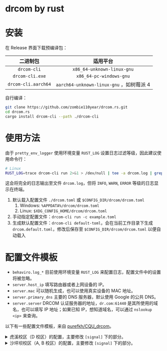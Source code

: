 # drcom by rust

# 安装

在 Release 界面下载预编译包：

|      二进制包       |                 适用平台                 |
| :-----------------: | :--------------------------------------: |
|     `drcom-cli`     |        `x86_64-unknown-linux-gnu`        |
|   `drcom-cli.exe`   |         `x86_64-pc-windows-gnu`          |
| `drcom-cli.aarch64` | `aarch64-unknown-linux-gnu` ，如树莓派 4 |

自行编译：

```sh
git clone https://github.com/zombie110year/drcom.rs.git
cd drcom.rs
cargo install drcom-cli --path ./drcom-cli
```

# 使用方法

由于 `pretty_env_logger` 使用环境变量 `RUST_LOG` 设置日志过滤等级，因此建议使用命令行：

```sh
# Linux
RUST_LOG=trace drcom-cli run 2>&1 > /dev/null | tee -a drcom.log | grep -e 'INFO|WARN|ERROR'
```

这会将完全的日志输出至文件 `drcom.log`，但将 `INFO`, `WARN`, `ERROR` 等级的日志显示在终端。

1. 默认载入配置文件 `./drcom.toml` 或 `$CONFIG_DIR/drcom/drcom.toml`
   1. Windows: `%APPDATA%/drcom/drcom.toml`
   2. Linux: `$XDG_CONFIG_HOME/drcom/drcom.toml`
2. 手动指定配置文件：`drcom-cli run -c example.toml`
3. 生成默认配置文件：`drcom-cli default-toml`，会在当前工作目录下生成 `drcom.default.toml`，修改后保存至 `$CONFIG_DIR/drcom/drcom.toml` 以便自动载入

# 配置文件模板

+ `behaviro.log_*` 目前使用环境变量 `RUST_LOG` 来配置日志，配置文件中的设置将被忽略。
+ `server.host_ip` 填写路由器或者上网设备的 IP。
+ `server.mac` 可以随机生成，也可以使用真实设备的 MAC 地址。
+ `server.primary_dns` 主要的 DNS 服务器，默认使用 Google 的公共 DNS。
+ `server.server` DRCOM 认证服务器的地址，`dr.com:61440` 是其所使用的域名，也可以填写 IP 地址；如果已知 IP，想知道域名，可以通过 `nslookup <ip>` 来查询。

以下有一些配置文件模板，来自 [purefkh/CQU_drcom](https://github.com/purefkh/CQU_drcom/)。

<details>
<summary>
虎溪校区（D 校区）的配置，主要修改 <code>[signal]</code> 下的部分。
</summary>

```toml
[account]
username = ""
password = ""

[behavior]
log_level = "trace"
log_file = "./drcom.log"
ror_version = false
max_retry = 1

[server]
dhcp_server = "0.0.0.0"
host_ip = ""
host_name = ""
host_os = ""
mac = 0
primary_dns = "8.8.8.8"
server = "dr.com:61440"

[signal]
adapter_num = 0x00
auth_version = [0x2f, 0x00]
control_check_status = 0x00
ip_dog = 0x01
keep_alive_version = [0xdc, 0x02]
```
</details>

<details>
<summary>
沙坪坝校区（A, B 校区）的配置，主要修改 <code>[signal]</code> 下的部分。
</summary>

```toml
[account]
username = ""
password = ""

[behavior]
log_level = "trace"
log_file = "./drcom.log"
ror_version = false
max_retry = 10

[server]
dhcp_server = "0.0.0.0"
host_ip = ""
host_name = ""
host_os = ""
mac = 0
primary_dns = "8.8.8.8"
server = "dr.com:61440"

[signal]
adapter_num = 0x06
auth_version = [0x25, 0x00]
control_check_status = 0x20
ip_dog = 0x01
keep_alive_version = [0xd8, 0x02]
```
</details>
